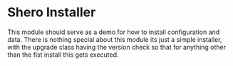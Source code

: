 # Shero Installer 

This module should serve as a demo for how to install configuration and data. There is nothing special
about this module its just a simple installer, with the upgrade class having the version check
so that for anything other than the fist install this gets executed.
